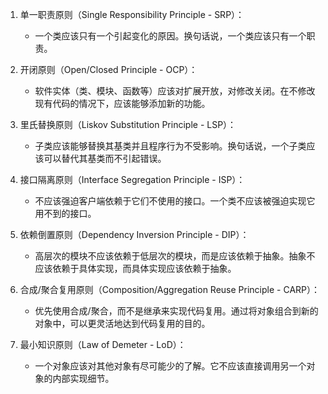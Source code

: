1. 单一职责原则（Single Responsibility Principle - SRP）：
    - 一个类应该只有一个引起变化的原因。换句话说，一个类应该只有一个职责。

2. 开闭原则（Open/Closed Principle - OCP）：
    - 软件实体（类、模块、函数等）应该对扩展开放，对修改关闭。在不修改现有代码的情况下，应该能够添加新的功能。

3. 里氏替换原则（Liskov Substitution Principle - LSP）：
    - 子类应该能够替换其基类并且程序行为不受影响。换句话说，一个子类应该可以替代其基类而不引起错误。

4. 接口隔离原则（Interface Segregation Principle - ISP）：
    - 不应该强迫客户端依赖于它们不使用的接口。一个类不应该被强迫实现它用不到的接口。

5. 依赖倒置原则（Dependency Inversion Principle - DIP）：
    - 高层次的模块不应该依赖于低层次的模块，而是应该依赖于抽象。抽象不应该依赖于具体实现，而具体实现应该依赖于抽象。

6. 合成/聚合复用原则（Composition/Aggregation Reuse Principle - CARP）：
    - 优先使用合成/聚合，而不是继承来实现代码复用。通过将对象组合到新的对象中，可以更灵活地达到代码复用的目的。

7. 最小知识原则（Law of Demeter - LoD）：
    - 一个对象应该对其他对象有尽可能少的了解。它不应该直接调用另一个对象的内部实现细节。